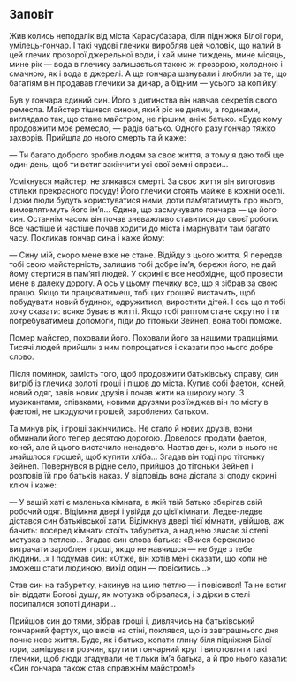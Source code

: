 ## Заповіт

Жив колись неподалік від міста Карасубазара, біля підніжжя Білої гори, умілець-гончар.
І такі чудові глечики виробляв цей чоловік, що налий в цей глечик прозорої джерельної води, і хай мине тиждень, мине місяць, мине рік — вода в глечику залишається такою ж прозорою, холодною і смачною, як і вода в джерелі.
А ще гончара шанували і любили за те, що багатіям він продавав глечики за динар, а бідним — усього за копійку!

Був у гончара єдиний син. 
Його з дитинства він навчав секретів свого ремесла.
Майстер тішився сином, який ріс не днями, а годинами, виглядало так, що стане майстром, не гіршим, аніж батько.
«Буде кому продовжити моє ремесло, — радів батько.
Одного разу гончар тяжко захворів.
Прийшла до нього смерть та й каже:

— Ти багато доброго зробив людям за своє життя, а тому я даю тобі ще один день, щоб ти встиг закінчити усі свої земні справи...

Усміхнувся майстер, не злякався смерті.
За своє життя він виготовив стільки прекрасного посуду!
Його глечики стоять майже в кожній оселі.
І доки люди будуть користуватися ними, доти пам’ятатимуть про нього, вимовлятимуть його ім’я...
Єдине, що засмучувало гончара — це його син.
Останнім часом він почав зневажливо ставитися до своєї роботи.
Все частіше й частіше почав ходити до міста і марнувати там багато часу.
Покликав гончар сина і каже йому:

— Сину мій, скоро мене вже не стане.Відійду з цього життя.
Я передав тобі свою майстерність, залишив тобі добре ім’я, бережи його, не дай йому стертися в пам’яті людей.
У скрині є все необхідне, щоб провести мене в далеку дорогу.
А ось у цьому глечику все, що я зібрав за свою працю.
Якщо ти працюватимеш, тобі цих грошей вистачить, щоб побудувати новий будинок, одружитися, виростити дітей.
І ось що я тобі хочу сказати: всяке буває в житті.
Якщо тобі раптом стане скрутно і ти потребуватимеш допомоги, піди до тітоньки Зейнеп, вона тобі поможе.

Помер майстер, поховали його.
Поховали його за нашими традиціями.
Тисячі людей прийшли з ним попрощатися і сказати про нього добре слово.

Після поминок, замість того, щоб продовжити батьківську справу, син вигріб із глечика золоті гроші і пішов до міста.
Купив собі фаетон, коней, новий одяг, завів нових друзів і почав жити на широку ногу.
З музикантами, співаками, новими друзями роз’їжджав він по місту в фаетоні, не шкодуючи грошей, зароблених батьком.

Та минув рік, і гроші закінчились.
Не стало й нових друзів, вони обминали його тепер десятою дорогою.
Довелося продати фаетон, коней, але й цього вистачило ненадовго.
Настав день, коли в нього не знайшлося грошей, щоб купити хліба...
Згадав він тоді про тітоньку Зейнеп.
Повернувся в рідне село, прийшов до тітоньки Зейнеп і розповів їй про батьків наказ.
У відповідь вона дістала зі споду скрині ключ і каже:

— У вашій хаті є маленька кімната, в якій твій батько зберігав свій робочий одяг.
Відімкни двері і увійди до цієї кімнати.
Ледве-ледве дістався син батьківської хати.
Відімкнув двері тієї кімнати, увійшов, аж бачить: посеред кімнати стоїть табуретка, а над нею звисає зі стелі мотузка з петлею...
Згадав син слова батька: «Вчися бережливо витрачати зароблені гроші, якщо не навчишся — не буде з тебе людини...» І подумав син: «Отже, він хотів мені сказати, що коли не зможеш стати людиною, вихід один — повіситись...»

Став син на табуретку, накинув на шию петлю — і повісився!
Та не встиг він віддати Богові душу, як мотузка обірвалася, і з дірки в стелі посипалися золоті динари...

Прийшов син до тями, зібрав гроші і, дивлячись на батьківський гончарний фартух, що висів на стіні, поклявся, що із завтрашнього дня почне нове життя.
Буде, як і батько, копати глину біля підніжжя Білої гори, замішувати розчин, крутити гончарний круг і виготовляти такі глечики, щоб люди згадували не тільки ім’я батька, а й про нього казали: «Син гончара також став справжнім майстром!»
